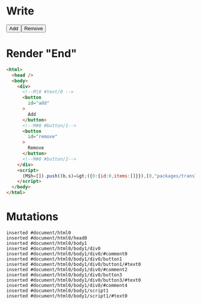 # Write
  <div><!M|0 #text/0 ><button id=add>Add</button><!M#0 #button/1><button id=remove>Remove</button><!M#0 #button/2></div><script>(M$h=[]).push((b,s)=>({0:{id:0,items:[]}}),[0,"packages/translator/src/__tests__/fixtures/basic-push-pop-list/template.marko_0_items",0,"packages/translator/src/__tests__/fixtures/basic-push-pop-list/template.marko_0_id_items",])</script>


# Render "End"
```html
<html>
  <head />
  <body>
    <div>
      <!--M|0 #text/0 -->
      <button
        id="add"
      >
        Add
      </button>
      <!--M#0 #button/1-->
      <button
        id="remove"
      >
        Remove
      </button>
      <!--M#0 #button/2-->
    </div>
    <script>
      (M$h=[]).push((b,s)=&gt;({0:{id:0,items:[]}}),[0,"packages/translator/src/__tests__/fixtures/basic-push-pop-list/template.marko_0_items",0,"packages/translator/src/__tests__/fixtures/basic-push-pop-list/template.marko_0_id_items",])
    </script>
  </body>
</html>
```

# Mutations
```
inserted #document/html0
inserted #document/html0/head0
inserted #document/html0/body1
inserted #document/html0/body1/div0
inserted #document/html0/body1/div0/#comment0
inserted #document/html0/body1/div0/button1
inserted #document/html0/body1/div0/button1/#text0
inserted #document/html0/body1/div0/#comment2
inserted #document/html0/body1/div0/button3
inserted #document/html0/body1/div0/button3/#text0
inserted #document/html0/body1/div0/#comment4
inserted #document/html0/body1/script1
inserted #document/html0/body1/script1/#text0
```